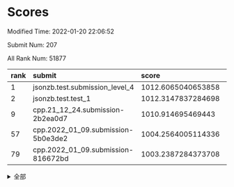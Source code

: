 # Scores

Modified Time: 2022-01-20 22:06:52

Submit Num: 207

All Rank Num: 51877

| rank |               submit               |       score        |       sigma        | pk_num |
| :--- | :--------------------------------- | :----------------- | :----------------- | :----- |
| 1    | jsonzb.test.submission_level_4     | 1012.6065040653858 | 0.8158563643719712 | 999    |
| 2    | jsonzb.test.test_1                 | 1012.3147837284698 | 0.7911742500527482 | 1002   |
| 9    | cpp.21_12_24.submission-2b2ea0d7   | 1010.914695469443  | 0.7884857973451683 | 1001   |
| 57   | cpp.2022_01_09.submission-5b0e3de2 | 1004.2564005114336 | 0.7144104686556817 | 1003   |
| 79   | cpp.2022_01_09.submission-816672bd | 1003.2387284373708 | 0.7124407557730358 | 1005   |


<details>
<summary>全部</summary>

| rank |                 submit                 |       score        |       sigma        | pk_num |
| :--- | :------------------------------------- | :----------------- | :----------------- | :----- |
| 1    | jsonzb.test.submission_level_4         | 1012.6065040653858 | 0.8158563643719712 | 999    |
| 2    | jsonzb.test.test_1                     | 1012.3147837284698 | 0.7911742500527482 | 1002   |
| 3    | gobigger.level_3.submission_level_3_47 | 1011.6100622630759 | 0.7735257727796593 | 1002   |
| 4    | gobigger.level_3.submission_level_3_29 | 1011.4634448007852 | 0.7475245569070129 | 1006   |
| 5    | gobigger.level_3.submission_level_3_21 | 1011.3953104260299 | 0.7564675700864248 | 1001   |
| 6    | gobigger.level_3.submission_level_3_35 | 1011.3355820218076 | 0.7921780980285874 | 1001   |
| 7    | gobigger.level_3.submission_level_3_45 | 1011.2696280547128 | 0.8147390875617395 | 1002   |
| 8    | gobigger.level_3.submission_level_3_11 | 1011.1395007775835 | 0.7677436475805186 | 1004   |
| 9    | cpp.21_12_24.submission-2b2ea0d7       | 1010.914695469443  | 0.7884857973451683 | 1001   |
| 10   | gobigger.level_3.submission_level_3_24 | 1010.897846466873  | 0.7758463059882237 | 1004   |
| 11   | gobigger.level_3.submission_level_3_16 | 1010.8749410517329 | 0.7494924005290607 | 1003   |
| 12   | gobigger.level_3.submission_level_3_19 | 1010.7911269627773 | 0.753810736958686  | 1003   |
| 13   | gobigger.level_3.submission_level_3_49 | 1010.716780325907  | 0.7754622295618321 | 1002   |
| 14   | gobigger.level_3.submission_level_3_20 | 1010.6165223252701 | 0.7720689158820372 | 1001   |
| 15   | gobigger.level_3.submission_level_3_1  | 1010.5527352595589 | 0.7585181804005396 | 1000   |
| 16   | gobigger.level_3.submission_level_3_32 | 1010.5289686815785 | 0.7631073537407252 | 1004   |
| 17   | gobigger.level_3.submission_level_3_22 | 1010.4044751786381 | 0.7632535666060642 | 1007   |
| 18   | gobigger.level_3.submission_level_3_25 | 1010.4020599781923 | 0.775225115216199  | 1001   |
| 19   | gobigger.level_3.submission_level_3_34 | 1010.3912897517306 | 0.7723705302883835 | 1002   |
| 20   | gobigger.level_3.submission_level_3_36 | 1010.3529214955505 | 0.7684192305142445 | 999    |
| 21   | gobigger.level_3.submission_level_3_13 | 1010.3386502650347 | 0.7672407070724195 | 999    |
| 22   | gobigger.level_3.submission_level_3_38 | 1010.3014388248012 | 0.7685679018227631 | 1000   |
| 23   | gobigger.level_3.submission_level_3_40 | 1010.272096664959  | 0.7481987420039256 | 1006   |
| 24   | gobigger.level_3.submission_level_3_10 | 1010.2201785384763 | 0.7660366967988418 | 1004   |
| 25   | gobigger.level_3.submission_level_3_42 | 1010.2054308478693 | 0.7742276099255624 | 1000   |
| 26   | gobigger.level_3.submission_level_3_23 | 1010.1238393893314 | 0.7572044122174884 | 999    |
| 27   | gobigger.level_3.submission_level_3_15 | 1010.0857534982615 | 0.7731988291785307 | 1003   |
| 28   | gobigger.level_3.submission_level_3_28 | 1010.0258169859437 | 0.7462464591552864 | 1002   |
| 29   | gobigger.level_3.submission_level_3_14 | 1009.9435247644504 | 0.7481180633700415 | 1001   |
| 30   | gobigger.level_3.submission_level_3_33 | 1009.8006812054515 | 0.7467046964098902 | 998    |
| 31   | gobigger.level_3.submission_level_3_0  | 1009.7486842043439 | 0.7523978237269706 | 1002   |
| 32   | gobigger.level_3.submission_level_3_39 | 1009.6842370407771 | 0.7525466258310014 | 999    |
| 33   | gobigger.level_3.submission_level_3_46 | 1009.6770064871496 | 0.74304107925453   | 1005   |
| 34   | gobigger.level_3.submission_level_3_43 | 1009.6619635744247 | 0.7418991354283042 | 1001   |
| 35   | gobigger.level_3.submission_level_3_48 | 1009.6529011539665 | 0.7461385265970032 | 1006   |
| 36   | gobigger.level_3.submission_level_3_26 | 1009.6363805340796 | 0.7522886983714199 | 1009   |
| 37   | gobigger.level_3.submission_level_3_37 | 1009.5976129302587 | 0.7576940679482758 | 1003   |
| 38   | gobigger.level_3.submission_level_3_7  | 1009.5797737090259 | 0.7438154620284266 | 1002   |
| 39   | gobigger.level_3.submission_level_3_41 | 1009.5164520103649 | 0.7464825819694658 | 1000   |
| 40   | gobigger.level_3.submission_level_3_5  | 1009.449917014412  | 0.7475545283855975 | 1001   |
| 41   | gobigger.level_3.submission_level_3_6  | 1009.4085987506478 | 0.7442949678092541 | 1006   |
| 42   | gobigger.level_3.submission_level_3_27 | 1009.3832680575521 | 0.7448527399659829 | 1003   |
| 43   | gobigger.level_3.submission_level_3_3  | 1009.3684634519681 | 0.7314592346588256 | 1007   |
| 44   | gobigger.level_3.submission_level_3_8  | 1009.357068994538  | 0.736613930420591  | 1007   |
| 45   | gobigger.level_3.submission_level_3_31 | 1009.3466822928686 | 0.7517659904365125 | 996    |
| 46   | gobigger.level_3.submission_level_3_4  | 1009.295444190678  | 0.7564465553218169 | 1005   |
| 47   | gobigger.level_3.submission_level_3_2  | 1009.2088812003979 | 0.7470492965005985 | 1002   |
| 48   | gobigger.level_3.submission_level_3_12 | 1009.2001637777623 | 0.7557258018207458 | 1007   |
| 49   | gobigger.level_3.submission_level_3_9  | 1009.089829334198  | 0.781420201363042  | 999    |
| 50   | gobigger.level_3.submission_level_3_18 | 1008.9828029549737 | 0.7362764274586789 | 1004   |
| 51   | gobigger.level_3.submission_level_3_17 | 1008.9139210884268 | 0.7441245872750933 | 1005   |
| 52   | gobigger.level_3.submission_level_3_30 | 1008.8345889093298 | 0.7463161158649756 | 1002   |
| 53   | gobigger.level_3.submission_level_3_44 | 1007.8283861938801 | 0.7301310779577117 | 1003   |
| 54   | gobigger.level_1.submission_level_1_40 | 1005.0292655289572 | 0.7054231499623027 | 1001   |
| 55   | gobigger.level_1.submission_level_1_29 | 1004.5746760853592 | 0.7158544812664355 | 1006   |
| 56   | gobigger.level_1.submission_level_1_23 | 1004.4050430986981 | 0.7296476846568731 | 1002   |
| 57   | cpp.2022_01_09.submission-5b0e3de2     | 1004.2564005114336 | 0.7144104686556817 | 1003   |
| 58   | gobigger.level_1.submission_level_1_18 | 1004.1004274030169 | 0.7130695743615401 | 1001   |
| 59   | gobigger.level_1.submission_level_1_0  | 1004.0818037016431 | 0.7158055115337227 | 999    |
| 60   | gobigger.level_1.submission_level_1_5  | 1004.0467449737961 | 0.7186339893051996 | 1007   |
| 61   | gobigger.level_1.submission_level_1_21 | 1003.9917815548624 | 0.721934290403731  | 1002   |
| 62   | gobigger.level_1.submission_level_1_7  | 1003.8792329279368 | 0.7055228840568537 | 1005   |
| 63   | gobigger.level_1.submission_level_1_12 | 1003.8712008855979 | 0.7164193607602684 | 999    |
| 64   | gobigger.level_1.submission_level_1_30 | 1003.8338360874382 | 0.7143583313903333 | 999    |
| 65   | gobigger.level_1.submission_level_1_8  | 1003.7963069575216 | 0.7172419725234062 | 1001   |
| 66   | gobigger.level_1.submission_level_1_9  | 1003.7161536756113 | 0.7214073161530293 | 1007   |
| 67   | gobigger.level_1.submission_level_1_46 | 1003.6753422334103 | 0.7132906294710815 | 1006   |
| 68   | gobigger.level_1.submission_level_1_16 | 1003.6457906238727 | 0.7170608655282104 | 1004   |
| 69   | gobigger.level_1.submission_level_1_28 | 1003.4446186363359 | 0.7222315339105272 | 1001   |
| 70   | gobigger.level_1.submission_level_1_11 | 1003.43683692535   | 0.7225342479323618 | 1003   |
| 71   | gobigger.level_1.submission_level_1_15 | 1003.4122846298033 | 0.7161818968590157 | 1004   |
| 72   | gobigger.level_1.submission_level_1_44 | 1003.3701780913541 | 0.7169230210692101 | 1000   |
| 73   | gobigger.level_1.submission_level_1_41 | 1003.3297378085202 | 0.7170073415298291 | 1003   |
| 74   | gobigger.level_1.submission_level_1_4  | 1003.3019201153255 | 0.7187619926546083 | 1003   |
| 75   | gobigger.level_1.submission_level_1_2  | 1003.283290314987  | 0.7168169141831049 | 1004   |
| 76   | gobigger.level_1.submission_level_1_27 | 1003.2748433258471 | 0.7179614477965333 | 1007   |
| 77   | gobigger.level_1.submission_level_1_20 | 1003.2583551336347 | 0.7114469691699434 | 1003   |
| 78   | gobigger.level_1.submission_level_1_24 | 1003.2558782451343 | 0.7130117933752601 | 1002   |
| 79   | cpp.2022_01_09.submission-816672bd     | 1003.2387284373708 | 0.7124407557730358 | 1005   |
| 80   | gobigger.level_1.submission_level_1_10 | 1003.1978278983963 | 0.7083271502811105 | 1006   |
| 81   | gobigger.level_1.submission_level_1_26 | 1003.1632940347661 | 0.719427078188141  | 1003   |
| 82   | gobigger.level_1.submission_level_1_34 | 1003.0296677752584 | 0.7073893426303818 | 997    |
| 83   | gobigger.level_1.submission_level_1_43 | 1003.0292332914579 | 0.7122672186380623 | 1004   |
| 84   | gobigger.level_1.submission_level_1_25 | 1003.0109439324865 | 0.7240614444954401 | 999    |
| 85   | gobigger.level_1.submission_level_1_6  | 1002.9631123211577 | 0.7161201720157995 | 1003   |
| 86   | gobigger.level_1.submission_level_1_47 | 1002.8569538165112 | 0.718710750930198  | 1003   |
| 87   | gobigger.level_1.submission_level_1_36 | 1002.8356947887421 | 0.7231016264778659 | 1003   |
| 88   | gobigger.level_1.submission_level_1_42 | 1002.7808065198958 | 0.7052394135943614 | 1008   |
| 89   | gobigger.level_1.submission_level_1_17 | 1002.7176561072662 | 0.705141109910911  | 1000   |
| 90   | gobigger.level_1.submission_level_1_35 | 1002.528850995677  | 0.7142644280999774 | 1009   |
| 91   | gobigger.level_1.submission_level_1_33 | 1002.5097975038601 | 0.7033232232605319 | 998    |
| 92   | gobigger.level_1.submission_level_1_3  | 1002.4410202881779 | 0.7155099068286329 | 1003   |
| 93   | gobigger.level_1.submission_level_1_31 | 1002.3693155517271 | 0.7053138328702443 | 1008   |
| 94   | gobigger.level_1.submission_level_1_19 | 1002.3407260588924 | 0.7136028782805565 | 1005   |
| 95   | gobigger.level_1.submission_level_1_14 | 1002.2542906722251 | 0.713648306828806  | 1002   |
| 96   | gobigger.level_1.submission_level_1_13 | 1002.1414729505417 | 0.7248171697067166 | 1003   |
| 97   | gobigger.level_1.submission_level_1_37 | 1002.1308056174174 | 0.7160648025146222 | 1004   |
| 98   | gobigger.level_1.submission_level_1_38 | 1002.1234682505735 | 0.7181040251848284 | 1001   |
| 99   | gobigger.level_1.submission_level_1_1  | 1002.0749268845716 | 0.7069491262685088 | 1002   |
| 100  | gobigger.level_1.submission_level_1_48 | 1001.9997182106891 | 0.7151574268143315 | 1003   |
| 101  | gobigger.level_1.submission_level_1_39 | 1001.9428346974152 | 0.7083293609614447 | 1002   |
| 102  | gobigger.level_1.submission_level_1_22 | 1001.8897914681252 | 0.7074189257163253 | 1006   |
| 103  | gobigger.level_1.submission_level_1_32 | 1001.8200372420175 | 0.7113899644427845 | 1003   |
| 104  | gobigger.level_1.submission_level_1_45 | 1001.7528895937045 | 0.7167859951486061 | 1001   |
| 105  | gobigger.level_1.submission_level_1_49 | 1001.5230966275807 | 0.7149439366963535 | 1003   |
| 106  | gobigger.random.submission_random_2    | 997.3673173512822  | 0.7120902816120258 | 1008   |
| 107  | gobigger.random.submission_random_40   | 997.2434778394637  | 0.7031582073247395 | 999    |
| 108  | gobigger.random.submission_random_5    | 997.0797872537992  | 0.7002680182006942 | 1005   |
| 109  | gobigger.random.submission_random_41   | 996.8813321608602  | 0.7065159586156686 | 1003   |
| 110  | gobigger.random.submission_random_20   | 996.8173985293242  | 0.703592301930168  | 1008   |
| 111  | gobigger.random.submission_random_6    | 996.7641297159483  | 0.7006482125668374 | 1004   |
| 112  | gobigger.random.submission_random_22   | 996.7606897795281  | 0.7098974208320639 | 1003   |
| 113  | gobigger.random.submission_random_9    | 996.713805198484   | 0.7093236482593954 | 1000   |
| 114  | gobigger.random.submission_random_14   | 996.6833991543402  | 0.7068811420788756 | 1003   |
| 115  | gobigger.random.submission_random_36   | 996.6609448207485  | 0.7125151357269061 | 1001   |
| 116  | gobigger.random.submission_random_17   | 996.6140838701263  | 0.7001232534507467 | 1002   |
| 117  | gobigger.random.submission_random_31   | 996.5895654087864  | 0.7132087599310936 | 1005   |
| 118  | gobigger.random.submission_random_44   | 996.5351232038025  | 0.7039271908285266 | 1003   |
| 119  | gobigger.random.submission_random_33   | 996.4132838267211  | 0.7135966140352694 | 1003   |
| 120  | gobigger.random.submission_random_27   | 996.391042077164   | 0.6942352778366937 | 1009   |
| 121  | gobigger.random.submission_random_19   | 996.3704059579215  | 0.7058324602414797 | 1002   |
| 122  | gobigger.random.submission_random_42   | 996.3695668882202  | 0.7030672186335782 | 1005   |
| 123  | gobigger.random.submission_random_15   | 996.2676678084429  | 0.7015479923097341 | 1005   |
| 124  | gobigger.random.submission_random_18   | 996.2530611832045  | 0.7239184793346316 | 1002   |
| 125  | gobigger.random.submission_random_45   | 996.1280413805711  | 0.7080874157509008 | 1004   |
| 126  | gobigger.random.submission_random_32   | 996.1032448112256  | 0.7048817620204738 | 1000   |
| 127  | gobigger.random.submission_random_46   | 996.0744820833013  | 0.7173000904311524 | 998    |
| 128  | gobigger.random.submission_random_3    | 996.0704079385223  | 0.7146492537868055 | 999    |
| 129  | gobigger.random.submission_random_37   | 996.0693483213553  | 0.7011237834594068 | 1000   |
| 130  | gobigger.random.submission_random_48   | 996.058792669484   | 0.7293209042682653 | 1001   |
| 131  | gobigger.random.submission_random_1    | 996.0417913420133  | 0.6957978543273776 | 1001   |
| 132  | gobigger.random.submission_random_29   | 996.0350169800639  | 0.7004692075038683 | 1004   |
| 133  | gobigger.random.submission_random_24   | 995.9786610923987  | 0.7067034944618468 | 1000   |
| 134  | gobigger.random.submission_random_12   | 995.9568537970358  | 0.7138479903055622 | 1007   |
| 135  | gobigger.random.submission_random_0    | 995.9159943543513  | 0.7138378434419196 | 1003   |
| 136  | gobigger.random.submission_random_26   | 995.7793089971475  | 0.7062217033645325 | 1001   |
| 137  | gobigger.random.submission_random_16   | 995.7750709125918  | 0.7081168015814875 | 1006   |
| 138  | gobigger.random.submission_random_11   | 995.6714113281911  | 0.7148802539047694 | 1002   |
| 139  | gobigger.random.submission_random_35   | 995.6596814011729  | 0.7152766604289454 | 1007   |
| 140  | gobigger.random.submission_random_39   | 995.6383881776693  | 0.7072438340989022 | 1002   |
| 141  | gobigger.random.submission_random_4    | 995.6219913235894  | 0.7029385581419428 | 1002   |
| 142  | gobigger.random.submission_random_28   | 995.5951980448193  | 0.7218734622021119 | 1002   |
| 143  | gobigger.random.submission_random_43   | 995.470837570169   | 0.7110155841073206 | 1001   |
| 144  | gobigger.random.submission_random_10   | 995.4593478320124  | 0.7203265035733508 | 1002   |
| 145  | gobigger.random.submission_random_23   | 995.3502430341688  | 0.7180502395058213 | 1001   |
| 146  | gobigger.random.submission_random_30   | 995.3258105091408  | 0.7208230735506913 | 1000   |
| 147  | gobigger.random.submission_random_25   | 995.2914596016551  | 0.7167800377471073 | 1001   |
| 148  | gobigger.random.submission_random_13   | 995.2910483038098  | 0.697028343572229  | 1005   |
| 149  | gobigger.random.submission_random_21   | 995.251221604424   | 0.7157145620408505 | 997    |
| 150  | gobigger.random.submission_random_47   | 995.062512826086   | 0.7107647882243722 | 1001   |
| 151  | gobigger.random.submission_random_7    | 994.9630875625439  | 0.7222671553144369 | 1001   |
| 152  | gobigger.random.submission_random_38   | 994.8998194743751  | 0.7243690270235772 | 1001   |
| 153  | gobigger.random.submission_random_49   | 994.5451365061497  | 0.7180982930517679 | 1004   |
| 154  | gobigger.random.submission_random_8    | 994.3906869874658  | 0.710488560316447  | 1003   |
| 155  | gobigger.random.submission_random_34   | 994.1045957279111  | 0.7069113059934918 | 1002   |
| 156  | gobigger.level_2.submission_level_2_11 | 993.818138353216   | 0.7335531442435607 | 1001   |
| 157  | gobigger.level_2.submission_level_2_0  | 993.7758049643917  | 0.7442759032489833 | 1001   |
| 158  | gobigger.level_2.submission_level_2_31 | 993.7682112667013  | 0.7502776476307881 | 1001   |
| 159  | gobigger.level_2.submission_level_2_45 | 993.4539779373805  | 0.7380925398735829 | 1000   |
| 160  | gobigger.level_2.submission_level_2_20 | 993.3473773996562  | 0.7302946523310655 | 1005   |
| 161  | gobigger.level_2.submission_level_2_14 | 992.9225210464355  | 0.7499556490415109 | 999    |
| 162  | gobigger.level_2.submission_level_2_13 | 992.8457384766967  | 0.7420257711771319 | 1005   |
| 163  | gobigger.level_2.submission_level_2_4  | 992.8428500006917  | 0.7299584475333547 | 1001   |
| 164  | gobigger.level_2.submission_level_2_44 | 992.7780128557606  | 0.7377381350885706 | 1000   |
| 165  | gobigger.level_2.submission_level_2_32 | 992.7620853072038  | 0.7547648057666874 | 998    |
| 166  | gobigger.level_2.submission_level_2_46 | 992.7461095522037  | 0.7456118356234476 | 998    |
| 167  | gobigger.level_2.submission_level_2_29 | 992.7143287935547  | 0.7520602354120517 | 1003   |
| 168  | gobigger.level_2.submission_level_2_19 | 992.6924794090978  | 0.7569618988869238 | 1002   |
| 169  | gobigger.level_2.submission_level_2_34 | 992.6391360349893  | 0.7538199945323831 | 1009   |
| 170  | gobigger.level_2.submission_level_2_18 | 992.6014839140106  | 0.7527609688720642 | 1002   |
| 171  | gobigger.level_2.submission_level_2_10 | 992.593050606082   | 0.7281525774475333 | 1000   |
| 172  | gobigger.level_2.submission_level_2_9  | 992.5773617784602  | 0.7385433264402205 | 1004   |
| 173  | gobigger.level_2.submission_level_2_2  | 992.5508219002519  | 0.7480342907834283 | 1001   |
| 174  | gobigger.level_2.submission_level_2_3  | 992.5251560076839  | 0.7343910984913276 | 1003   |
| 175  | gobigger.level_2.submission_level_2_17 | 992.381619517695   | 0.7410249835743447 | 1001   |
| 176  | gobigger.level_2.submission_level_2_36 | 992.3401623080584  | 0.7430686412022258 | 1002   |
| 177  | gobigger.level_2.submission_level_2_49 | 992.2479861022276  | 0.7388721435087292 | 1001   |
| 178  | gobigger.level_2.submission_level_2_22 | 992.2261791845946  | 0.7402908060853263 | 1003   |
| 179  | gobigger.level_2.submission_level_2_28 | 992.1885280071488  | 0.7352247071524705 | 1002   |
| 180  | gobigger.level_2.submission_level_2_40 | 992.1689970835865  | 0.7409786194028868 | 1002   |
| 181  | gobigger.level_2.submission_level_2_24 | 992.1340659837498  | 0.7453013927179455 | 1005   |
| 182  | gobigger.level_2.submission_level_2_35 | 991.9890294365035  | 0.7571309188917207 | 996    |
| 183  | gobigger.level_2.submission_level_2_5  | 991.9851429522187  | 0.7430951925810861 | 1004   |
| 184  | gobigger.level_2.submission_level_2_33 | 991.919843674498   | 0.7315068190963364 | 1001   |
| 185  | gobigger.level_2.submission_level_2_15 | 991.8831858640829  | 0.7314549489813825 | 1001   |
| 186  | gobigger.level_2.submission_level_2_26 | 991.7586526068746  | 0.7513718605411827 | 1000   |
| 187  | gobigger.level_2.submission_level_2_23 | 991.7251224969541  | 0.7506068156200483 | 1003   |
| 188  | gobigger.level_2.submission_level_2_21 | 991.7239031834209  | 0.7436671617143684 | 1005   |
| 189  | gobigger.level_2.submission_level_2_8  | 991.6665921576254  | 0.7512617794931911 | 1000   |
| 190  | gobigger.level_2.submission_level_2_30 | 991.638233933425   | 0.760793842824591  | 1000   |
| 191  | gobigger.level_2.submission_level_2_37 | 991.3621046395468  | 0.7461257491360799 | 999    |
| 192  | gobigger.level_2.submission_level_2_27 | 991.346128389169   | 0.7373866300951504 | 1008   |
| 193  | gobigger.level_2.submission_level_2_7  | 991.33749699886    | 0.7554634007457908 | 1006   |
| 194  | gobigger.level_2.submission_level_2_25 | 991.3237697931223  | 0.7454204536466207 | 1003   |
| 195  | gobigger.level_2.submission_level_2_42 | 991.2969379939523  | 0.7686822210303753 | 1004   |
| 196  | gobigger.level_2.submission_level_2_43 | 991.2255252738721  | 0.7737147853423371 | 1000   |
| 197  | gobigger.level_2.submission_level_2_1  | 991.1766282499908  | 0.751917251859443  | 1006   |
| 198  | gobigger.level_2.submission_level_2_12 | 991.1464379945271  | 0.7647351085893336 | 1004   |
| 199  | gobigger.level_2.submission_level_2_47 | 991.0525242274645  | 0.7431415007764973 | 998    |
| 200  | gobigger.level_2.submission_level_2_6  | 991.0173436249953  | 0.7496566609661685 | 1003   |
| 201  | gobigger.level_2.submission_level_2_48 | 991.0035451825787  | 0.7694763202711195 | 1006   |
| 202  | gobigger.level_2.submission_level_2_16 | 990.9737457162297  | 0.7527030805734799 | 1000   |
| 203  | gobigger.level_2.submission_level_2_41 | 990.8059466454315  | 0.7507556315992396 | 998    |
| 204  | gobigger.level_2.submission_level_2_39 | 990.398806323331   | 0.7706212001242246 | 996    |
| 205  | gobigger.level_2.submission_level_2_38 | 990.0002101467301  | 0.7642061581657932 | 1002   |
| 206  | gobigger.none.submission_none_1        | 978.156017969789   | 1.3161753877113105 | 1002   |
| 207  | gobigger.none.submission_none_0        | 977.8553164113955  | 1.3035361352234425 | 1003   |

</details>
